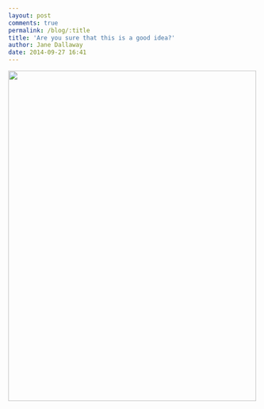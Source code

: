 ```yaml
---
layout: post
comments: true
permalink: /blog/:title
title: 'Are you sure that this is a good idea?'
author: Jane Dallaway
date: 2014-09-27 16:41
---
```


<div><a href="//static.skitters.dallaway.com/tp_IMG_20140927_125642.jpg"><img src="//static.skitters.dallaway.com/tp_thumb_IMG_20140927_125642.jpg" width="500" height="667"/></a></div>


  
      
